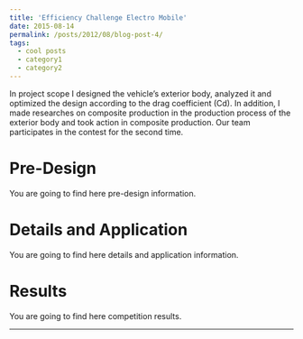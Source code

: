 ```yaml
---
title: 'Efficiency Challenge Electro Mobile'
date: 2015-08-14
permalink: /posts/2012/08/blog-post-4/
tags:
  - cool posts
  - category1
  - category2
---
```


In project scope I designed the vehicle’s exterior body, analyzed it and optimized the design according to the drag coefficient (Cd). In addition, I made researches on composite production in the production process of the exterior body and took action in composite production. Our team participates in the contest for the second time.

Pre-Design
======
You are going to find here pre-design information.


Details and Application
======
You are going to find here details and application information.

Results
======
You are going to find here competition results.

------
